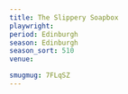 ```yaml
---
title: The Slippery Soapbox
playwright: 
period: Edinburgh
season: Edinburgh
season_sort: 510
venue: 

smugmug: 7FLqSZ
---
```

